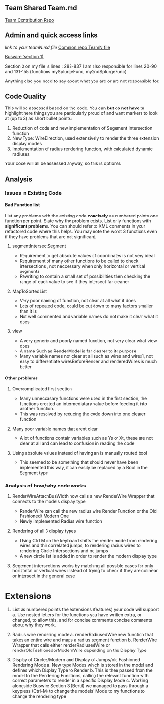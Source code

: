 ## Team Shared Team.md

[Team Contribution Repo](https://github.com/xw2519/HLP-Project-2022-Team-8)

## Admin and quick access links

*link to your teamN.md file*
[Common repo TeamN file](https://github.com/tomcl/hlp22docs/blob/main/Team8.md)

[Buswire (section 1)](https://github.com/xw2519/HLP-Project-2022-Team-8/blob/hlp22-indiv-assess-dac219/src/Renderer/DrawBlock/BusWire.fs)

Section 3 on my file is lines : 283-837
I am also responsible for lines 20-90 and 131-155 (functions mySplurgeFunc, my2ndSplurgeFunc)

Anything else you need to say about what you are or are not responsible for.

## Code Quality

This will be assessed based on the code. You can **but do not have to** highlight here things you are particularly proud of and want markers to look at (up to 3) as short bullet points:

1. Reduction of code and new implementation of Segement Intersection function
2. New Type: WireDirection, used extensively to render the three extension display modes
3. Implementation of radius rendering function, with calculated dynamic radiuses

Your code will all be assessed anyway, so this is optional.

## Analysis

### Issues in Existing Code

#### Bad Function list

List any problems with the existing code **concisely**  as numbered points one function per point. State why
the problem exists. List only functions with **significant problems**. You can should refer to XML comments 
in your refactored code where this helps. You may note the worst 3 functions even if they have problems that are not
significant.

1. segmentIntersectSegment
	* Requirement to get absolute values of coordinates is not very ideal
	* Requirement of many other functions to be called to check intersections , not neccessary when only horizontal or vertical segments
	* Rewriting to contain a small set of possibilities then checking the range of each value to see if they intersect far cleaner

2. MapToSortedList
	* Very poor naming of function, not clear at all what it does
	* Lots of repeated code, could be cut down to many factors smaller than it is
	* Not well commented and variable names do not make it clear what it does

3. view
	* A very generic and poorly named function, not very clear what view does
	* A name Such as RenderModel is far clearer to its purpose
	* Many variable names not clear at all such as wires and wires1, not easy to differentiate wiresBeforeRender and renderedWires is much better


#### Other problems

1. Overcomplicated first section
	* Many unneccasary functions were used in the first section, 
	the functions created an intermediatary value before feeding it into another function.
	* This was resolved by reducing the code down into one clearer function

2. Many poor variable names that arent clear
	* A lot of functions contain variables such as Ys or Xt, these are not clear at all and can lead to confusion in reading the code

3. Using absolute values instead of having an is manually routed bool
	* This seemed to be something that should never have been implemented this way, it can easily be replaced by a Bool in the Segment type



### Analysis of how/why code works

1. RenderWireAttachBusWidth now calls a new RenderWire Wrapper that connects to the models display type
	* RenderWire can call the new radius wire Render Function or the Old Fashioned/ Modern One
	* Newly implemented Radius wire function 

2. Rendering of all 3 display types
	* Using Ctrl M on the keyboard shifts the render mode from rendering wires and thir correlated jumps, to rendering radius wires to rendering Circle Intersections and no jumps
	* A new circle list is added in order to render the modern display type

3. Segement intersections works by matching all possible cases for only horizontal or vertical wires instead of trying to check if they are colinear or intersect in the general case

# Extensions

1.  List as numbered points the extensions (features) your code will support
	a. Use nested letters for the functions you have written extra, 
	 or changed, to allow this, and for concise comments concise comments about why they work.

1. Radius wire rendering mode
	a. renderRadiusedWire new function that takes an entire wire and maps a radius segment function
	b. RenderWire Wrapper that calls either renderRadiusedWire or renderOldFashionedorModernWire depending on the Display Type

2. Display of Circles/Modern and Display of Jumps/old Fashioned Rendering Mode 
	a. New type Modes which is stored in the model and defines which Display Type to Render
	b. This is then passed from the model to the Rendering Functions, calling the relevant function with correct parameters to render in a specific Display Mode
	c. Working alongside Buswire Section 3 (Bertil) we managed to pass through a keypress (Ctrl-M) to change the models' Mode to my functions to change the rendering type 

